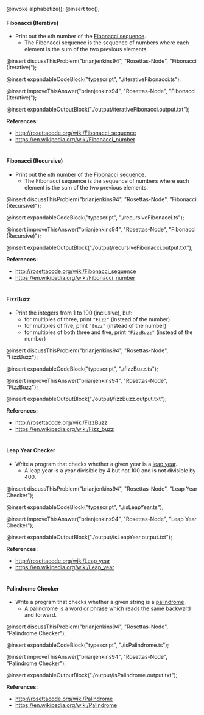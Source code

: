 @invoke alphabetize();
@insert toc();

#### Fibonacci (Iterative)

-   Print out the `n`th number of the [Fibonacci sequence](https://en.wikipedia.org/wiki/Fibonacci_number).
    -   The Fibonacci sequence is the sequence of numbers where each element is the sum of the two previous elements.

@insert discussThisProblem("brianjenkins94", "Rosettas-Node", "Fibonacci (Iterative)");

@insert expandableCodeBlock("typescript", "./iterativeFibonacci.ts");

@insert improveThisAnswer("brianjenkins94", "Rosettas-Node", "Fibonacci (Iterative)");

@insert expandableOutputBlock("./output/iterativeFibonacci.output.txt");

**References:**

-   <http://rosettacode.org/wiki/Fibonacci_sequence>
-   <https://en.wikipedia.org/wiki/Fibonacci_number>

#

#### Fibonacci (Recursive)

-   Print out the `n`th number of the [Fibonacci sequence](https://en.wikipedia.org/wiki/Fibonacci_number).
    -   The Fibonacci sequence is the sequence of numbers where each element is the sum of the two previous elements.

@insert discussThisProblem("brianjenkins94", "Rosettas-Node", "Fibonacci (Recursive)");

@insert expandableCodeBlock("typescript", "./recursiveFibonacci.ts");

@insert improveThisAnswer("brianjenkins94", "Rosettas-Node", "Fibonacci (Recursive)");

@insert expandableOutputBlock("./output/recursiveFibonacci.output.txt");

**References:**

-   <http://rosettacode.org/wiki/Fibonacci_sequence>
-   <https://en.wikipedia.org/wiki/Fibonacci_number>

#

#### FizzBuzz

-   Print the integers from 1 to 100 (inclusive), but:
    -   for multiples of three, print `"Fizz"` (instead of the number)
    -   for multiples of five, print `"Buzz"` (instead of the number)
    -   for multiples of both three and five, print `"FizzBuzz"` (instead of the number)

@insert discussThisProblem("brianjenkins94", "Rosettas-Node", "FizzBuzz");

@insert expandableCodeBlock("typescript", "./fizzBuzz.ts");

@insert improveThisAnswer("brianjenkins94", "Rosettas-Node", "FizzBuzz");

@insert expandableOutputBlock("./output/fizzBuzz.output.txt");

**References:**

-   <http://rosettacode.org/wiki/FizzBuzz>
-   <https://en.wikipedia.org/wiki/Fizz_buzz>

#

#### Leap Year Checker

-   Write a program that checks whether a given year is a [leap year](https://en.wikipedia.org/wiki/Leap_year).
    -   A leap year is a year divisible by 4 but not 100 and is not divisible by 400.

@insert discussThisProblem("brianjenkins94", "Rosettas-Node", "Leap Year Checker");

@insert expandableCodeBlock("typescript", "./isLeapYear.ts");

@insert improveThisAnswer("brianjenkins94", "Rosettas-Node", "Leap Year Checker");

@insert expandableOutputBlock("./output/isLeapYear.output.txt");

**References:**

-   <http://rosettacode.org/wiki/Leap_year>
-   <https://en.wikipedia.org/wiki/Leap_year>

#
#### Palindrome Checker

-   Write a program that checks whether a given string is a [palindrome](https://en.wikipedia.org/wiki/Palindrome).
    -   A palindrome is a word or phrase which reads the same backward and forward.

@insert discussThisProblem("brianjenkins94", "Rosettas-Node", "Palindrome Checker");

@insert expandableCodeBlock("typescript", "./isPalindrome.ts");

@insert improveThisAnswer("brianjenkins94", "Rosettas-Node", "Palindrome Checker");

@insert expandableOutputBlock("./output/isPalindrome.output.txt");

**References:**

-   <http://rosettacode.org/wiki/Palindrome>
-   <https://en.wikipedia.org/wiki/Palindrome>

#
